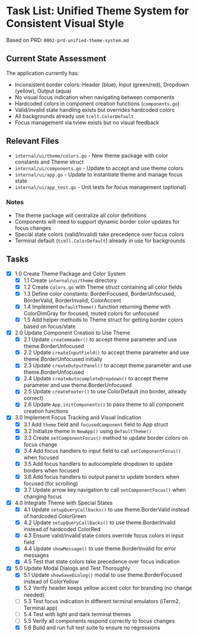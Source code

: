 # Task List: Unified Theme System for Consistent Visual Style

Based on PRD: `0002-prd-unified-theme-system.md`

## Current State Assessment

The application currently has:
- Inconsistent border colors: Header (blue), Input (green/red), Dropdown (yellow), Output (aqua)
- No visual focus indication when navigating between components
- Hardcoded colors in component creation functions (`components.go`)
- Valid/invalid state handling exists but overrides hardcoded colors
- All backgrounds already use `tcell.ColorDefault`
- Focus management via tview exists but no visual feedback

## Relevant Files

- `internal/ui/theme/colors.go` - New theme package with color constants and Theme struct
- `internal/ui/components.go` - Update to accept and use theme colors
- `internal/ui/app.go` - Update to instantiate theme and manage focus state
- `internal/ui/app_test.go` - Unit tests for focus management (optional)

### Notes

- The theme package will centralize all color definitions
- Components will need to support dynamic border color updates for focus changes
- Special state colors (valid/invalid) take precedence over focus colors
- Terminal default (`tcell.ColorDefault`) already in use for backgrounds

## Tasks

- [x] 1.0 Create Theme Package and Color System
  - [x] 1.1 Create `internal/ui/theme` directory
  - [x] 1.2 Create `colors.go` with Theme struct containing all color fields
  - [x] 1.3 Define color constants: BorderFocused, BorderUnfocused, BorderValid, BorderInvalid, ColorAccent
  - [x] 1.4 Implement `DefaultTheme()` function returning theme with ColorDimGray for focused, muted colors for unfocused
  - [x] 1.5 Add helper methods to Theme struct for getting border colors based on focus/state

- [x] 2.0 Update Component Creation to Use Theme
  - [x] 2.1 Update `createHeader()` to accept theme parameter and use theme.BorderUnfocused
  - [x] 2.2 Update `createInputField()` to accept theme parameter and use theme.BorderUnfocused initially
  - [x] 2.3 Update `createOutputPanel()` to accept theme parameter and use theme.BorderUnfocused
  - [x] 2.4 Update `createAutocompleteDropdown()` to accept theme parameter and use theme.BorderUnfocused
  - [x] 2.5 Update `createFooter()` to use ColorDefault (no border, already correct)
  - [x] 2.6 Update `App.initComponents()` to pass theme to all component creation functions

- [x] 3.0 Implement Focus Tracking and Visual Indication
  - [x] 3.1 Add `theme` field and `focusedComponent` field to App struct
  - [x] 3.2 Initialize theme in `NewApp()` using `DefaultTheme()`
  - [x] 3.3 Create `setComponentFocus()` method to update border colors on focus change
  - [x] 3.4 Add focus handlers to input field to call `setComponentFocus()` when focused
  - [x] 3.5 Add focus handlers to autocomplete dropdown to update borders when focused
  - [x] 3.6 Add focus handlers to output panel to update borders when focused (for scrolling)
  - [x] 3.7 Update arrow key navigation to call `setComponentFocus()` when changing focus

- [x] 4.0 Integrate Theme with Special States
  - [x] 4.1 Update `setupQueryCallbacks()` to use theme.BorderValid instead of hardcoded ColorGreen
  - [x] 4.2 Update `setupQueryCallbacks()` to use theme.BorderInvalid instead of hardcoded ColorRed
  - [x] 4.3 Ensure valid/invalid state colors override focus colors in input field
  - [x] 4.4 Update `showMessage()` to use theme.BorderInvalid for error messages
  - [x] 4.5 Test that state colors take precedence over focus indication

- [x] 5.0 Update Modal Dialogs and Test Thoroughly
  - [x] 5.1 Update `showSaveDialog()` modal to use theme.BorderFocused instead of ColorYellow
  - [x] 5.2 Verify header keeps yellow accent color for branding (no change needed)
  - [ ] 5.3 Test focus indication in different terminal emulators (iTerm2, Terminal.app)
  - [ ] 5.4 Test with light and dark terminal themes
  - [ ] 5.5 Verify all components respond correctly to focus changes
  - [x] 5.6 Build and run full test suite to ensure no regressions
